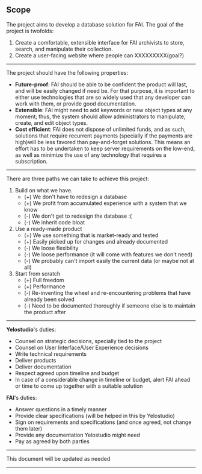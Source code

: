 ## Scope
The project aims to develop a database solution for FAI. The goal of the project is twofolds:

 1. Create a comfortable, extensible interface for FAI archivists to store, search, and manipulate their collection.
 2. Create a user-facing website where people can XXXXXXXXX(goal?)

---

The project should have the following properties:

 - **Future-proof**: FAI should be able to be confident the product will last, and will be easily changed if need be. For that purpose, it is important to either use technologies that are so widely used that any developer can work with them, or provide good documentation.
 - **Extensible**: FAI might need to add keywords or new object types at any moment; thus, the system should allow administrators to manipulate, create, and edit object types.
 - **Cost efficient**: FAI does not dispose of unlimited funds, and as such, solutions that require recurrent payments (specially if the payments are high)will be less favored than pay-and-forget solutions. This means an effort has to be undertaken to keep server requirements on the low-end, as well as minimize the use of any technology that requires a subscription.

---

There are three paths we can take to achieve this project:
 
 1. Build on what we have.
    - (+) We don't have to redesign a database
    - (+) We profit from accumulated experience with a system that we know
    - (-) We don't get to redesign the database :(
    - (-) We inherit code bloat
 2. Use a ready-made product
    - (+) We use something that is market-ready and tested
    - (+) Easily picked up for changes and already documented
    - (-) We loose flexibility
    - (-) We loose performance (it will come with features we don't need)
    - (-) We probably can't import easily the current data (or maybe not at all)
 3. Start from scratch
    - (+) Full freedom
    - (+) Performance
    - (-) Re-inventing the wheel and re-encountering problems that have already been solved
    - (-) Need to be documented thoroughly if someone else is to maintain the product after

---

**Yelostudio**'s duties:

 - Counsel on strategic decisions, specially tied to the project
 - Counsel on User Interface/User Experience decisions
 - Write technical requirements
 - Deliver products
 - Deliver documentation
 - Respect agreed upon timeline and budget
 - In case of a considerable change in timeline or budget, alert FAI ahead or time to come up together with a suitable solution

**FAI**'s duties:

 - Answer questions in a timely manner
 - Provide clear specifications (will be helped in this by Yelostudio)
 - Sign on requirements and specifications (and once agreed, not change them later)
 - Provide any documentation Yelostudio might need
 - Pay as agreed by both parties

--------

This document will be updated as needed

--------